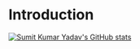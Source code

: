 # Introduction
[![Sumit Kumar Yadav's GitHub stats](https://github-readme-stats.vercel.app/api?username=sumit18cs)](https://github.com/sumit18cs/Introduction)
